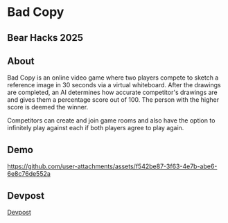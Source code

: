# Bad Copy

## Bear Hacks 2025

## About

Bad Copy is an online video game where two players compete to sketch a reference image in 30 seconds via a virtual whiteboard. After the drawings are completed, an AI determines how accurate competitor's drawings are and gives them a percentage score out of 100. The person with the higher score is deemed the winner.

Competitors can create and join game rooms and also have the option to infinitely play against each if both players agree to play again.

## Demo

https://github.com/user-attachments/assets/f542be87-3f63-4e7b-abe6-6e8c76de552a

## Devpost

[Devpost](https://devpost.com/software/quickdraw-r1x4o3)
